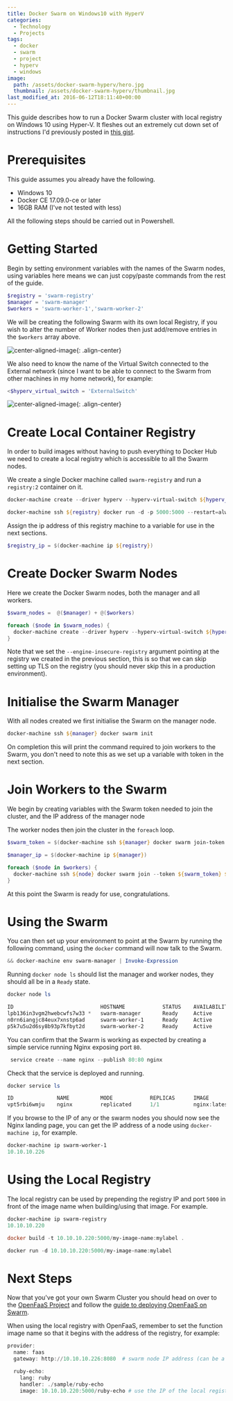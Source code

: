 ```yaml
---
title: Docker Swarm on Windows10 with HyperV
categories:
  - Technology
  - Projects
tags:
  - docker
  - swarm
  - project
  - hyperv
  - windows
image:
  path: /assets/docker-swarm-hyperv/hero.jpg
  thumbnail: /assets/docker-swarm-hyperv/thumbnail.jpg
last_modified_at: 2016-06-12T18:11:40+00:00
---
```


This guide describes how to run a Docker Swarm cluster with local registry on Windows 10 using Hyper-V. It fleshes out an extremely cut down set of instructions I'd previously posted in [this gist](https://gist.github.com/johnmccabe/55baab605c0fb82df9c1cbf8c3dde407).

# Prerequisites
This guide assumes you already have the following.

- Windows 10
- Docker CE 17.09.0-ce or later
- 16GB RAM (I've not tested with less)

All the following steps should be carried out in Powershell.

# Getting Started
Begin by setting environment variables with the names of the Swarm nodes, using variables here means we can just copy/paste commands from the rest of the guide.

```powershell
$registry = 'swarm-registry'
$manager = 'swarm-manager'
$workers = 'swarm-worker-1','swarm-worker-2'
```

We will be creating the following Swarm with its own local Registry, if you wish to alter the number of Worker nodes then just add/remove entries in the `$workers` array above.

![center-aligned-image](/assets/docker-swarm-hyperv/swarm-diagram.jpg){: .align-center}

We also need to know the name of the Virtual Switch connected to the External network (since I want to be able to connect to the Swarm from other machines in my home network), for example:

```powershell
<$hyperv_virtual_switch = 'ExternalSwitch'
```

![center-aligned-image](/assets/docker-swarm-hyperv/external_switch.png){: .align-center}

# Create Local Container Registry
In order to build images without having to push everything to Docker Hub we need to create a local registry which is accessible to all the Swarm nodes.

We create a single Docker machine called `swarm-registry` and run a `registry:2` container on it.

```powershell
docker-machine create --driver hyperv --hyperv-virtual-switch ${hyperv_virtual_switch} ${registry}

docker-machine ssh ${registry} docker run -d -p 5000:5000 --restart=always --name ${registry} registry:2
```

Assign the ip address of this registry machine to a variable for use in the next sections.

```powershell
$registry_ip = $(docker-machine ip ${registry})
```

# Create Docker Swarm Nodes

Here we create the Docker Swarm nodes, both the manager and all workers.

```powershell
$swarm_nodes =  @($manager) + @($workers)

foreach ($node in $swarm_nodes) {
  docker-machine create --driver hyperv --hyperv-virtual-switch ${hyperv_virtual_switch} --engine-insecure-registry ${registry_ip}:5000 ${node}
}
```

Note that we set the `--engine-insecure-registry` argument pointing at the registry we created in the previous section, this is so that we can skip setting up TLS on the registry (you should never skip this in a production environment).

# Initialise the Swarm Manager

With all nodes created we first initialise the Swarm on the manager node.

```powershell
docker-machine ssh ${manager} docker swarm init
```

On completion this will print the command required to join workers to the Swarm, you don't need to note this as we set up a variable with token in the next section.

# Join Workers to the Swarm

We begin by creating variables with the Swarm token needed to join the cluster, and the IP address of the manager node

The worker nodes then join the cluster in the `foreach` loop.

```powershell
$swarm_token = $(docker-machine ssh ${manager} docker swarm join-token -q worker)

$manager_ip = $(docker-machine ip ${manager})

foreach ($node in $workers) {
  docker-machine ssh ${node} docker swarm join --token ${swarm_token} ${manager_ip}:2377
}
```

At this point the Swarm is ready for use, congratulations.

# Using the Swarm

You can then set up your environment to point at the Swarm by running the following command, using the `docker` command will now talk to the Swarm.

```powershell
&& docker-machine env swarm-manager | Invoke-Expression
```

Running `docker node ls` should list the manager and worker nodes, they should all be in a `Ready` state.

```powershell
docker node ls

ID                            HOSTNAME            STATUS    AVAILABILITY   MANAGER STATUS
lpb136in3vgm2hwebcwfs7w33 *   swarm-manager       Ready     Active         Leader
n0rn6iangjc84eux7xnstp6ad     swarm-worker-1      Ready     Active
p5k7u5u2d6sy8b93p7kfbyt2d     swarm-worker-2      Ready     Active
```

You can confirm that the Swarm is working as expected by creating a simple service running Nginx exposing port `80`.

```powershell
 service create --name nginx --publish 80:80 nginx
```

Check that the service is deployed and running.

```powershell
docker service ls

ID              NAME          MODE            REPLICAS      IMAGE            PORTS
vpt5rbi6wmju    nginx         replicated      1/1           nginx:latest     *:80-&amp;gt;80/tcp
```

If you browse to the IP of any or the swarm nodes you should now see the Nginx landing page, you can get the IP address of a node using `docker-machine ip`, for example.

```powershell
docker-machine ip swarm-worker-1
10.10.10.226
```

# Using the Local Registry
The local registry can be used by prepending the registry IP and port `5000` in front of the image name when building/using that image. For example.

```powershell
docker-machine ip swarm-registry
10.10.10.220

docker build -t 10.10.10.220:5000/my-image-name:mylabel .

docker run -d 10.10.10.220:5000/my-image-name:mylabel
```

# Next Steps

Now that you've got your own Swarm Cluster you should head on over to the [OpenFaaS Project](http://openfaas.com) and follow the [guide to deploying OpenFaaS on Swarm](https://github.com/openfaas/faas/blob/master/guide/deployment_swarm.md).

When using the local registry with OpenFaaS, remember to set the function image name so that it begins with the address of the registry, for example:

```powershell
provider:
  name: faas
  gateway: http://10.10.10.226:8080  # swarm node IP address (can be a worker or manager)

  ruby-echo:
    lang: ruby
    handler: ./sample/ruby-echo
    image: 10.10.10.220:5000/ruby-echo # use the IP of the local registry
```
